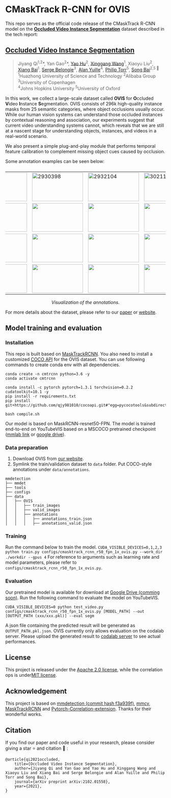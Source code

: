 # CMaskTrack R-CNN for OVIS

This repo serves as the official code release of the CMaskTrack R-CNN model on the [**Occluded Video Instance Segmentation**](http://songbai.site/ovis/) dataset described in the tech report:

## [Occluded Video Instance Segmentation](https://arxiv.org/abs/2102.01558)

>Jiyang Qi<sup>1,2</sup>\*, Yan Gao<sup>2</sup>\*, [Yao Hu](https://scholar.google.com/citations?user=LIu7k7wAAAAJ)<sup>2</sup>, [Xinggang Wang](https://xinggangw.info/index_cn.htm)<sup>1</sup>, Xiaoyu Liu<sup>2</sup>,  
>[Xiang Bai](http://122.205.5.5:8071/~xbai/)<sup>1</sup>, [Serge Belongie](s.belongie@di.ku.dk)<sup>3</sup>, [Alan Yuille](http://www.cs.jhu.edu/~ayuille/)<sup>4</sup>, [Philip Torr](http://www.robots.ox.ac.uk/~phst/)<sup>5</sup>, [Song Bai](http://songbai.site)<sup>2,5 :email:</sup>  
><sup>1</sup>Huazhong University of Science and Technology  <sup>2</sup>Alibaba Group  <sup>3</sup>University of Copenhagen  
><sup>4</sup>Johns Hopkins University  <sup>5</sup>University of Oxford

In this work, we collect a large-scale dataset called **OVIS** for **O**ccluded **V**ideo **I**nstance **S**egmentation. OVIS consists of 296k high-quality instance masks from 25 semantic categories, where object occlusions usually occur. While our human vision systems can understand those occluded instances by contextual reasoning and association, our experiments suggest that current video understanding systems cannot, which reveals that we are still at a nascent stage for understanding objects, instances, and videos in a real-world scenario. 

We also present a simple plug-and-play module that performs temporal feature calibration to complement missing object cues caused by occlusion.

Some annotation examples can be seen below:

<table style="display:flex;justify-content:center;border:0" rules=none frame=void >
<tr>
<td><img src="http://songbai.site/ovis/data/webp/2592056.webp" alt="2592056" width="160" height="90" />
</td>
<td><img src="http://songbai.site/ovis/data/webp/2930398.webp" alt="2930398" width="160" height="90">
</td>
<td><img src="http://songbai.site/ovis/data/webp/2932104.webp" alt="2932104" width="160" height="90">
</td>
<td><img src="http://songbai.site/ovis/data/webp/3021160.webp" alt="3021160" width="160" height="90">
</td>
</tr>
<tr>
<td><img src="http://songbai.site/ovis/data/webp/2524877_0_170.webp" width="160" height="90" />
</td>
<td><img src="http://songbai.site/ovis/data/webp/2591274.webp" width="160" height="90">
</td>
<td><img src="http://songbai.site/ovis/data/webp/2592058.webp" width="160" height="90">
</td>
<td><img src="http://songbai.site/ovis/data/webp/2592138.webp" width="160" height="90">
</td>
</tr>
<tr>
<td><img src="http://songbai.site/ovis/data/webp/2932109.webp" width="160" height="90" />
</td>
<td><img src="http://songbai.site/ovis/data/webp/2932131.webp" width="160" height="90">
</td>
<td><img src="http://songbai.site/ovis/data/webp/2932134.webp" width="160" height="90">
</td>
<td><img src="http://songbai.site/ovis/data/webp/3163218.webp" width="160" height="90">
</td>
</tr>
<tr>
<td><img src="http://songbai.site/ovis/data/webp/3383476.webp" width="160" height="90" />
</td>
<td><img src="http://songbai.site/ovis/data/webp/3441792.webp" width="160" height="90">
</td>
<td><img src="http://songbai.site/ovis/data/webp/3441794.webp" width="160" height="90">
</td>
<td><img src="http://songbai.site/ovis/data/webp/3441797.webp" width="160" height="90">
</td>
</tr>
</table>
<center><i>Visualization of the annotations.</i></center>

For more details about the dataset, please refer to our [paper](https://arxiv.org/abs/2102.01558) or [website](http://songbai.site/ovis/).

## Model training and evaluation

### Installation

This repo is built based on [MaskTrackRCNN](https://github.com/youtubevos/MaskTrackRCNN).
You also need to install a customized [COCO API](https://github.com/youtubevos/cocoapi) for the OVIS dataset.
You can use following commands to create conda env with all dependencies.

```
conda create -n cmtrcnn python=3.6 -y
conda activate cmtrcnn

conda install -c pytorch pytorch=1.3.1 torchvision=0.2.2 cudatoolkit=10.1 -y
pip install -r requirements.txt
pip install git+https://github.com/qjy981010/cocoapi.git#"egg=pycocotools&subdirectory=PythonAPI"

bash compile.sh
```

Our model is based on MaskRCNN-resnet50-FPN. The model is trained end-to-end on YouTubeVIS based on a MSCOCO pretrained checkpoint ([mmlab link](https://s3.ap-northeast-2.amazonaws.com/open-mmlab/mmdetection/models/mask_rcnn_r50_fpn_1x_20181010-069fa190.pth) or [google drive](https://drive.google.com/file/d/1pPjjKrG9VDEyzZJt6psCiPVj5wL9w1_I/view?usp=sharing)).

### Data preparation
1. Download OVIS from [our website](http://songbai.site/ovis/).
2. Symlink the train/validation dataset to `data` folder. Put COCO-style annotations under `data/annotations`.

```
mmdetection
├── mmdet
├── tools
├── configs
├── data
│   ├── OVIS
│   │   ├── train_images
│   │   ├── valid_images
│   │   ├── annotations
│   │   │   ├── annotations_train.json
│   │   │   ├── annotations_valid.json
```

### Training
Run the command below to train the model.
```CUDA_VISIBLE_DEVICES=0,1,2,3 python train.py configs/cmasktrack_rcnn_r50_fpn_1x_ovis.py --work_dir ./workdir --gpus 4```
For reference to arguments such as learning rate and model parameters, please refer to `configs/cmasktrack_rcnn_r50_fpn_1x_ovis.py`.

### Evaluation

Our pretrained model is available for download at [Google Drive (comming soon)]().
Run the following command to evaluate the model on YouTubeVIS.
```
CUDA_VISIBLE_DEVICES=0 python test_video.py configs/cmasktrack_rcnn_r50_fpn_1x_ovis.py [MODEL_PATH] --out [OUTPUT_PATH (xxx/xxx.pkl)] --eval segm
```
A json file containing the predicted result will be generated as `OUTPUT_PATH.pkl.json`. OVIS currently only allows evaluation on the codalab server. Please upload the generated result to [codalab server](https://competitions.codalab.org/competitions/32377) to see actual performances.

## License
This project is released under the [Apache 2.0 license](LICENSE), while the correlation ops is under[MIT license](mmdet/ops/correlation/LICENSE).

## Acknowledgement

This project is based on [mmdetection (commit hash f3a939f)](https://github.com/open-mmlab/mmdetection/tree/f3a939fa697ce23d8a6435b59529791002f64fdf), [mmcv](https://github.com/open-mmlab/mmcv), [MaskTrackRCNN](https://github.com/youtubevos/MaskTrackRCNN) and [Pytorch-Correlation-extension](https://github.com/ClementPinard/Pytorch-Correlation-extension). Thanks for their wonderful works.

## Citation
If you find our paper and code useful in your research, please consider giving a star ⭐ and citation 📝 :

```
@article{qi2021occluded,
    title={Occluded Video Instance Segmentation},
    author={Jiyang Qi and Yan Gao and Yao Hu and Xinggang Wang and Xiaoyu Liu and Xiang Bai and Serge Belongie and Alan Yuille and Philip Torr and Song Bai},
    journal={arXiv preprint arXiv:2102.01558},
    year={2021},
}
```
